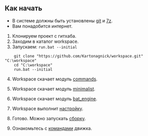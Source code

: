 ﻿

Как начать
----------

- В системе должны быть установлены [git](https://git-scm.com/downloads) и [7z](https://www.7-zip.org).  
- Вам понадобится интернет.  

   
1. Клонируем проект с гитхаба.  
2. Заходим в каталог workspace.  
3. Запускаем: `run.bat --initial`  

```
    git clone "https://github.com/Kartonagnick/workspace.git" "C:\workspace"
    cd "C:\workspace"
    run.bat --initial
```

4. Workspace скачает модуль [commands](https://github.com/Kartonagnick/cmd-windows "репозиторий консольных утилит").  
5. Workspace скачает модуль [minimalist](https://github.com/Kartonagnick/cmake-minimalist "репозиторий умного сценария cmake").  
5. Workspace скачает модуль [bat_engine](https://github.com/Kartonagnick/bat_engine-windows "репозиторий сборочного движка").  
6. Workspace выполнит [настройку](https://github.com/Kartonagnick/bat_engine-windows/blob/master/docs/public/001-settings.md).  

7. Готово. Можно запускать [сборку](001-get_started.md).  
8. Ознакомьтесь с [командами](002-commands.md) движка.  


